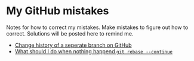 # My GitHub mistakes #

Notes for how to correct my mistakes.  Make mistakes to figure out how to correct.  Solutions will be posted
here to remind me.

* [Change history of a seperate branch on GitHub](change-history.md)
* [What should I do when nothing happend `git rebase --continue`](rebase-continue-do-nothing.md)
